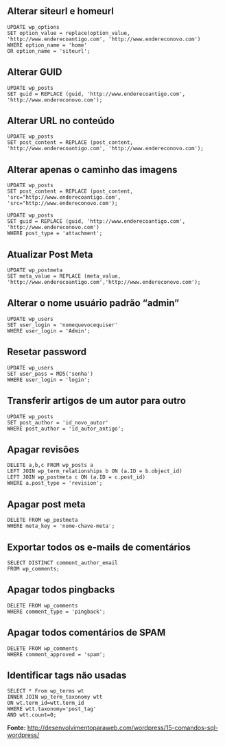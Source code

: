 ## Alterar siteurl e homeurl

```
UPDATE wp_options
SET option_value = replace(option_value, 'http://www.enderecoantigo.com', 'http://www.endereconovo.com')
WHERE option_name = 'home'
OR option_name = 'siteurl';
```

## Alterar GUID
```
UPDATE wp_posts
SET guid = REPLACE (guid, 'http://www.enderecoantigo.com', 'http://www.endereconovo.com');
```

## Alterar URL no conteúdo
```
UPDATE wp_posts
SET post_content = REPLACE (post_content, 'http://www.enderecoantigo.com', 'http://www.endereconovo.com');
```

## Alterar apenas o caminho das imagens
```
UPDATE wp_posts
SET post_content = REPLACE (post_content, 'src="http://www.enderecoantigo.com', 'src="http://www.endereconovo.com');
```

```
UPDATE wp_posts
SET guid = REPLACE (guid, 'http://www.enderecoantigo.com', 'http://www.endereconovo.com') 
WHERE post_type = 'attachment';
```

## Atualizar Post Meta
```
UPDATE wp_postmeta
SET meta_value = REPLACE (meta_value, 'http://www.enderecoantigo.com','http://www.endereconovo.com');
```

## Alterar o nome usuário padrão “admin”
```
UPDATE wp_users
SET user_login = 'nomequevocequiser'
WHERE user_login = 'Admin';
```

## Resetar password
```
UPDATE wp_users
SET user_pass = MD5('senha')
WHERE user_login = 'login';
```

## Transferir artigos de um autor para outro
```
UPDATE wp_posts
SET post_author = 'id_novo_autor'
WHERE post_author = 'id_autor_antigo';
```

## Apagar revisões
```
DELETE a,b,c FROM wp_posts a
LEFT JOIN wp_term_relationships b ON (a.ID = b.object_id)
LEFT JOIN wp_postmeta c ON (a.ID = c.post_id)
WHERE a.post_type = 'revision';
```

## Apagar post meta
```
DELETE FROM wp_postmeta
WHERE meta_key = 'nome-chave-meta';
```

## Exportar todos os e-mails de comentários
```
SELECT DISTINCT comment_author_email
FROM wp_comments;
```

## Apagar todos pingbacks
```
DELETE FROM wp_comments 
WHERE comment_type = 'pingback';
```

## Apagar todos comentários de SPAM
```
DELETE FROM wp_comments 
WHERE comment_approved = 'spam';
```

## Identificar tags não usadas
```
SELECT * From wp_terms wt
INNER JOIN wp_term_taxonomy wtt
ON wt.term_id=wtt.term_id
WHERE wtt.taxonomy='post_tag'
AND wtt.count=0;
```

**Fonte:** http://desenvolvimentoparaweb.com/wordpress/15-comandos-sql-wordpress/
